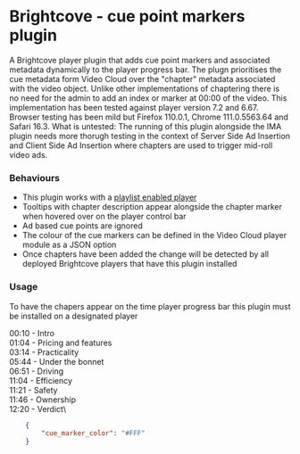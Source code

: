 # Brightcove - cue point markers plugin

A Brightcove player plugin that adds cue point markers and associated metadata dynamically to the player progress bar.
The plugn prioritises the cue metadata form Video Cloud over the "chapter" metadata associated with the video object.
Unlike other implementations of chaptering there is no need for the admin to add an index or marker at 00:00 of the video.
This implementation has been tested against player version 7.2 and 6.67. Browser testing has been mild but Firefox 110.0.1, Chrome 111.0.5563.64 and Safari 16.3.
What is untested: The running of this plugin alongside the IMA plugin needs more thorugh testing in the context of Server Side Ad Insertion and Client Side Ad Insertion where chapters are used to trigger mid-roll video ads.

### Behaviours

* This plugin works with a [playlist enabled player](https://studio.support.brightcove.com/get-started/basics/video-cloud-basics-creating-playlist-player.html)
* Tooltips with chapter description appear alongside the chapter marker when hovered over on the player control bar
* Ad based cue points are ignored
* The colour of the cue markers can be defined in the Video Cloud player module as a JSON option
* Once chapters have been added the change will be detected by all deployed Brightcove players that have this plugin installed

### Usage

To have the chapers appear on the time player progress bar this plugin must be installed on a designated player


00:10 - Intro\
01:04 - Pricing and features\
03:14 - Practicality\
05:44 - Under the bonnet\
06:51 - Driving\
11:04 - Efficiency\
11:21 - Safety\
11:46 - Ownership\
12:20 - Verdict\

```json
    {
        "cue_marker_color": "#FFF"
    }
```
